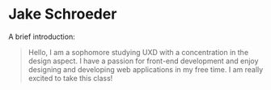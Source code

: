 # Jake Schroeder

A brief introduction:

> Hello, I am a sophomore studying UXD with a concentration in the design aspect. 
> I have a passion for front-end development and enjoy designing and developing web 
> applications in my free time. I am really excited to take this class!